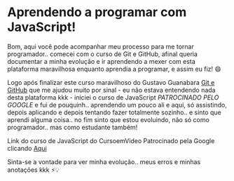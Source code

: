 # Aprendendo a programar com JavaScript! #

Bom, aqui você pode acompanhar meu processo para me tornar programador..
comecei com o curso de Git e GitHub, afinal queria documentar a minha evolução e ir
aprendendo a mexer com esta plataforma maravilhosa enquanto aprendia a programar, e assim eu fiz! 😄

Logo após finalizar este curso maravilhoso do Gustavo Guanabara [Git e GitHub](https://www.cursoemvideo.com/curso/curso-de-git-e-github/)
que me ajudou muito por sinal - eu não estava entendendo nada desta plataforma kkk - iniciei o curso de JavaScript *PATROCINADO PELO GOOGLE*
e fui de pouquinh.. aprendendo um pouco ali e aqui, só assistindo, depois aplicando e depois tentando fazer totalmente sozinho.. e sinto que
aprendi alguma coisa.. no fim sinto que estou evoluindo, não só como programador.. mas como estudante também!

Link do curso de JavaScript do CursoemVideo Patrocinado pela Google clicando [Aqui](https://www.cursoemvideo.com/curso/javascript/)

Sinta-se a vontade para ver minha evolução.. meus erros e minhas anotações kkk ⚡💡

